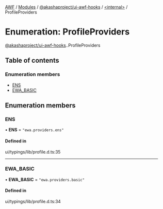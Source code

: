 [AWF](../README.md) / [Modules](../modules.md) / [@akashaproject/ui-awf-hooks](../modules/akashaproject_ui_awf_hooks.md) / [<internal\>](../modules/akashaproject_ui_awf_hooks._internal_.md) / ProfileProviders

# Enumeration: ProfileProviders

[@akashaproject/ui-awf-hooks](../modules/akashaproject_ui_awf_hooks.md).[<internal>](../modules/akashaproject_ui_awf_hooks._internal_.md).ProfileProviders

## Table of contents

### Enumeration members

- [ENS](akashaproject_ui_awf_hooks._internal_.ProfileProviders.md#ens)
- [EWA\_BASIC](akashaproject_ui_awf_hooks._internal_.ProfileProviders.md#ewa_basic)

## Enumeration members

### ENS

• **ENS** = `"ewa.providers.ens"`

#### Defined in

ui/typings/lib/profile.d.ts:35

___

### EWA\_BASIC

• **EWA\_BASIC** = `"ewa.providers.basic"`

#### Defined in

ui/typings/lib/profile.d.ts:34
